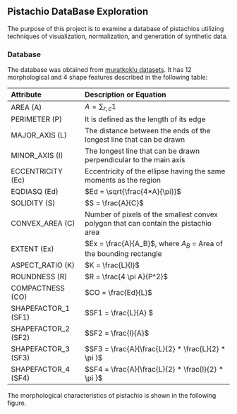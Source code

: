 ## Pistachio DataBase Exploration
The purpose of this project is to examine a database of pistachios utilizing techniques of visualization, normalization, and generation of synthetic data.

### Database
The database was obtained from [muratkoklu datasets](https://www.muratkoklu.com/datasets/). It has 12 morphological and 4 shape features described in the following table:

| Attribute         | Description or Equation  |
| :-                | :-                       |
| AREA (A)          | $A = \sum_{r,c} 1$ |
| PERIMETER (P)     | It is defined as the length of its edge |
| MAJOR_AXIS (L)    | The distance between the ends of the longest line that can be drawn |
| MINOR_AXIS (I)    | The longest line that can be drawn perpendicular to the main axis |
| ECCENTRICITY (Ec) | Eccentricity of the ellipse having the same moments as the region |
| EQDIASQ (Ed)      | $Ed = \sqrt{\frac{4*A}{\pi}}$ |
| SOLIDITY (S)      | $S = \frac{A}{C}$ |
| CONVEX_AREA (C)   | Number of pixels of the smallest convex polygon that can contain the pistachio area |
| EXTENT (Ex)       | $Ex = \frac{A}{A_B}$, where $A_B$ = Area of the bounding rectangle |
| ASPECT_RATIO (K)  | $K = \frac{L}{l}$ |
| ROUNDNESS (R)     | $R = \frac{4 \pi A}{P^2}$ |
| COMPACTNESS (CO)  | $CO = \frac{Ed}{L}$ |
| SHAPEFACTOR_1 (SF1) | $SF1 = \frac{L}{A} $ |
| SHAPEFACTOR_2 (SF2) | $SF2 = \frac{l}{A}$ |
| SHAPEFACTOR_3 (SF3) | $SF3 = \frac{A}{\frac{L}{2} * \frac{L}{2} * \pi }$ |
| SHAPEFACTOR_4 (SF4) |  $SF4 = \frac{A}{\frac{L}{2} * \frac{l}{2} * \pi }$ |

The morphological characteristics of pistachio is shown in the following figure.

